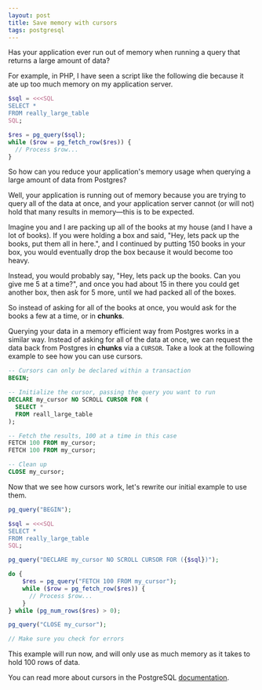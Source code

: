 ```yaml
---
layout: post
title: Save memory with cursors
tags: postgresql
---
```


Has your application ever run out of memory when running a query that returns a
large amount of data?

For example, in PHP, I have seen a script like the following die because it ate
up too much memory on my application server.

```php
$sql = <<<SQL
SELECT *
FROM really_large_table
SQL;

$res = pg_query($sql);
while ($row = pg_fetch_row($res)) {
  // Process $row...
}
```

So how can you reduce your application's memory usage when querying a large
amount of data from Postgres?

Well, your application is running out of memory because you are trying to query
all of the data at once, and your application server cannot (or will not) hold
that many results in memory&mdash;this is to be expected.

Imagine you and I are packing up all of the books at my house (and I have a lot
of books). If you were holding a box and said, "Hey, lets pack up the books, put
them all in here.", and I continued by putting 150 books in your box, you would
eventually drop the box because it would become too heavy.

Instead, you would probably say, "Hey, lets pack up the books. Can you give me 5
at a time?", and once you had about 15 in there you could get another box, then
ask for 5 more, until we had packed all of the boxes.

So instead of asking for all of the books at once, you would ask for the books a
few at a time, or in **chunks**.

Querying your data in a memory efficient way from Postgres works in a similar
way. Instead of asking for all of the data at once, we can request the data back
from Postgres in **chunks** via a `CURSOR`. Take a look at the following example
to see how you can use cursors.

```sql
-- Cursors can only be declared within a transaction
BEGIN;

-- Initialize the cursor, passing the query you want to run
DECLARE my_cursor NO SCROLL CURSOR FOR (
  SELECT *
  FROM reall_large_table
);

-- Fetch the results, 100 at a time in this case
FETCH 100 FROM my_cursor;
FETCH 100 FROM my_cursor;

-- Clean up
CLOSE my_cursor;
```

Now that we see how cursors work, let's rewrite our initial example to use them.

```php
pg_query("BEGIN");

$sql = <<<SQL
SELECT *
FROM really_large_table
SQL;

pg_query("DECLARE my_cursor NO SCROLL CURSOR FOR ({$sql})");

do {
    $res = pg_query("FETCH 100 FROM my_cursor");
    while ($row = pg_fetch_row($res)) {
      // Process $row...
    }
} while (pg_num_rows($res) > 0);

pg_query("CLOSE my_cursor");

// Make sure you check for errors
```

This example will run now, and will only use as much memory as it takes to hold
100 rows of data.

You can read more about cursors in the PostgreSQL [documentation](https://www.postgresql.org/docs/current/static/sql-declare.html).

